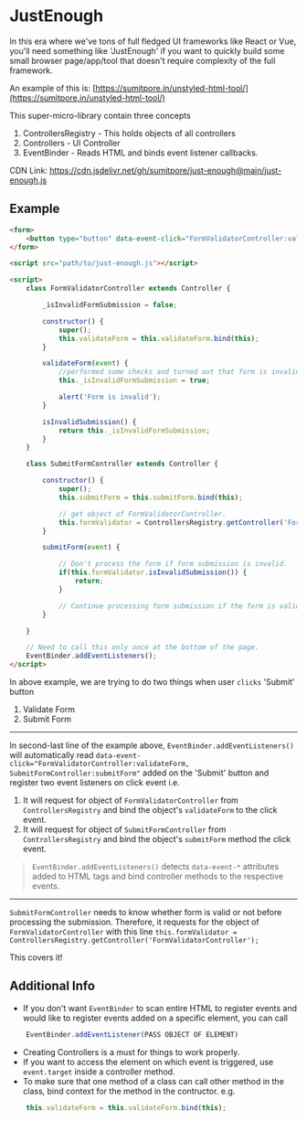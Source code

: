 # JustEnough

In this era where we've tons of full fledged UI frameworks like React or Vue, you'll need something like 'JustEnough' if you want to quickly build some small browser page/app/tool that doesn't require complexity of the full framework.

An example of this is: [https://sumitpore.in/unstyled-html-tool/](https://sumitpore.in/unstyled-html-tool/)

This super-micro-library contain three concepts
1. ControllersRegistry - This holds objects of all controllers
2. Controllers - UI Controller
3. EventBinder - Reads HTML and binds event listener callbacks.

CDN Link: https://cdn.jsdelivr.net/gh/sumitpore/just-enough@main/just-enough.js

## Example
```html
<form>
    <button type="button" data-event-click="FormValidatorController:validateForm, SubmitFormController:submitForm">Submit</button>
</form>

<script src="path/to/just-enough.js"></script>

<script>
    class FormValidatorController extends Controller {

        _isInvalidFormSubmission = false;

        constructor() {
            super();
            this.validateForm = this.validateForm.bind(this);
        }

        validateForm(event) {
            //performed some checks and turned out that form is invalid.
            this._isInvalidFormSubmission = true;

            alert('Form is invalid');
        }

        isInvalidSubmission() {
            return this._isInvalidFormSubmission;
        }
    }

    class SubmitFormController extends Controller {

        constructor() {
            super();
            this.submitForm = this.submitForm.bind(this);

            // get object of FormValidatorController.
            this.formValidator = ControllersRegistry.getController('FormValidatorController');
        }

        submitForm(event) {

            // Don't process the form if form submission is invalid.
            if(this.formValidator.isInvalidSubmission()) {
                return;
            }

            // Continue processing form submission if the form is valid.
        }

    }

    // Need to call this only once at the bottom of the page.
    EventBinder.addEventListeners();
</script>
```

In above example, we are trying to do two things when user `clicks` 'Submit' button
1. Validate Form
2. Submit Form
---

In second-last line of the example above, `EventBinder.addEventListeners()` will automatically read `data-event-click="FormValidatorController:validateForm, SubmitFormController:submitForm"` added on the 'Submit' button and register two event listeners on click event i.e.
1. It will request for object of `FormValidatorController` from `ControllersRegistry` and bind the object's `validateForm`  to the click event.
2. It will request for object of `SubmitFormController` from `ControllersRegistry` and bind the object's `submitForm` method the click event.

> `EventBinder.addEventListeners()` detects `data-event-*` attributes added to HTML tags and bind controller methods to the respective events.

---

`SubmitFormController` needs to know whether form is valid or not before processing the submission. Therefore, it requests for the object of `FormValidatorController` with this line `this.formValidator = ControllersRegistry.getController('FormValidatorController');`

This covers it!

## Additional Info
- If you don't want `EventBinder` to scan entire HTML to register events and would like to register events added on a specific element, you can call
```js
    EventBinder.addEventListener(PASS OBJECT OF ELEMENT)
```

- Creating Controllers is a must for things to work properly.
- If you want to access the element on which event is triggered, use `event.target` inside a controller method.
- To make sure that one method of a class can call other method in the class, bind context for the method in the contructor. e.g.
```js
    this.validateForm = this.validateForm.bind(this);
```
